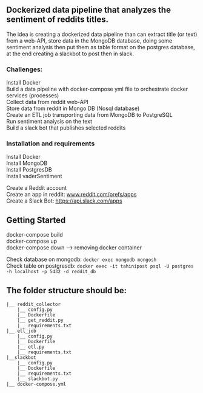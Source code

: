 
## Dockerized data pipeline that analyzes the sentiment of reddits titles.
The idea is creating a dockerized data pipeline than can extract title (or text) from a web-API, store data in the MongoDB database, doing some sentiment analysis then put them as table format on the postgres database, at the end creating a slackbot to post then in slack.


### Challenges:

Install Docker<br/>
Build a data pipeline with docker-compose yml file to orchestrate docker services (processes) <br/>
Collect data from reddit web-API <br/>
Store data from reddit in Mongo DB (Nosql database) <br/>
Create an ETL job transporting data from MongoDB to PostgreSQL <br/>
Run sentiment analysis on the text <br/>
Build a slack bot that publishes selected reddits <br/>


### Installation and requirements

Install Docker<br/>
Install MongoDB<br/>
Install PostgresDB<br/>
Install vaderSentiment<br/>

Create a Reddit account<br/>
Create an app in reddit: www.reddit.com/prefs/apps<br/>
Create a Slack Bot: https://api.slack.com/apps<br/>


## Getting Started
docker-compose build<br/>
docker-compose up<br/>
docker-compose down --> removing docker container<br/>

Check database on mongodb: ```docker exec mongodb mongosh```<br/>
Check table on postgresdb: ```docker exec -it tahinipost psql -U postgres -h localhost -p 5432 -d reddit_db```<br/>


## The folder structure should be:

```
|__ reddit_collector
    |__ config.py
    |__ Dockerfile 
    |__ get_reddit.py
    |__ requirements.txt 
|__ etl_job
    |__ config.py
    |__ Dockerfile
    |__ etl.py
    |__ requirements.txt
|__slackbot
    |__ config.py
    |__ Dockerfile
    |__ requirements.txt
    |__ slackbot.py
|__ docker-compose.yml
 
```



